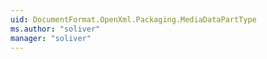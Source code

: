 ```yaml
---
uid: DocumentFormat.OpenXml.Packaging.MediaDataPartType
ms.author: "soliver"
manager: "soliver"
---
```


